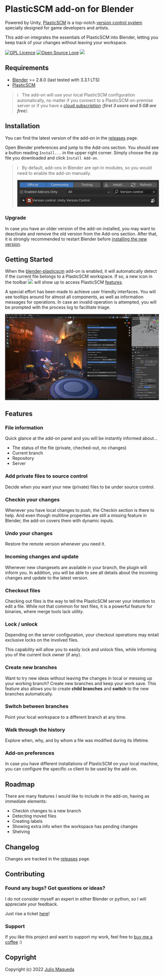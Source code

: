 # PlasticSCM add-on for Blender

Powered by Unity, [PlasticSCM](https://unity.com/products/plastic-scm) is a top-notch [version control system](https://unity.com/solutions/version-control-systems) specially designed for game developers and artists.

This add-on integrates the essentials of PlasticSCM into Blender, letting you keep track of your changes without leaving your workspace.

[![GPL Licence](https://badges.frapsoft.com/os/gpl/gpl.svg?v=103)](https://opensource.org/licenses/GPL-3.0/)
[![Open Source Love](https://badges.frapsoft.com/os/v2/open-source.svg?v=103)](https://github.com/juliomaqueda/blender-plasticscm/)
[![](documentation/buy_coffee_badge.svg)](https://ko-fi.com/juliomaqueda)


## Requirements

* [Blender](https://www.blender.org/download/) >= 2.8.0 (last tested with 3.3.1 LTS)
* [PlasticSCM](https://www.plasticscm.com/download)

> ℹ️ &nbsp; The add-on will use your local PlasticSCM configuration automatically, no matter if you connect to a PlasticSCM on-premise server or if you have a [cloud subscription](https://unity.com/products/plastic-scm) _(**first 3 users and 5 GB are free**)_.


## Installation

You can find the latest version of the add-on in the [releases](https://github.com/juliomaqueda/blender-plasticscm/releases) page.

Open Blender preferences and jump to the Add-ons section. You should see a button reading `Install...` in the upper right corner. Simply choose the zip file you downloaded and click `Install Add-on`.

> ℹ️ &nbsp; By default, add-ons in Blender are opt-in modules, so you would need to enable the add-on manually.
>
> <img src="documentation/enabling_add-on.png" width="500px"/>

### Upgrade

In case you have an older version of the add-on installed, you may want to deactivate and remove the old version from the Add-ons section. After that, it is strongly recommended to restart Blender before [installing the new version](#installation).


## Getting Started

When the [blender-plasticscm](https://github.com/juliomaqueda/blender-plasticscm) add-on is enabled, it will automatically detect if the current file belongs to a PlasticSCM workspace. If so, a new icon in the toolbar <img src="documentation/icon_plastic.png" width="14px" /> will show up to access PlasticSCM [features](#features).

A special effort has been made to achieve user friendly interfaces. You will see tooltips around for almost all components, as well as information messages for operations. In case an invalid operation is attempted, you will be prompted with the process log to facilitate triage.

![](documentation/screenshot.jpg)


## Features

### File information

Quick glance at the add-on panel and you will be instantly informed about...
- The status of the file (private, cheched-out, no changes)
- Current branch
- Repository
- Server

### Add private files to source control

Decide _when_ you want your new (private) files to be under source control.

### Checkin your changes

Whenever you have local changes to push, the Checkin section is there to help. And even though multiline properties are still a missing feature in Blender, the add-on covers them with dynamic inputs.

### Undo your changes

Restore the remote version whenever you need it.

### Incoming changes and update

Whenever new changesets are available in your branch, the plugin will inform you. In addition, you will be able to see all details about the incoming changes and update to the latest version.

### Checkout files

Checking out files is the way to tell the PlasticSCM server your intention to edit a file. While not that common for text files, it is a powerful feature for binaries, where merge tools lack utility.

### Lock / unlock

Depending on the server configuration, your checkout operations may entail exclusive locks on the involved files.

This capability will allow you to easily lock and unlock files, while informing you of the current lock owner (if any).

### Create new branches

Want to try new ideas without leaving the changes in local or messing up your working branch? Create new branches and keep your work save. This feature also allows you to create **child branches** and **switch** to the new branches automatically.

### Switch between branches

Point your local workspace to a different branch at any time.

### Walk through the history

Explore when, why, and by whom a file was modified during its lifetime.

### Add-on preferences

In case you have different installations of PlasticSCM on your local machine, you can configure the specific `cm` client to be used by the add-on.


## Roadmap

There are many features I would like to include in the add-on, having as immediate elements:
- Checkin changes to a new branch
- Detecting moved files
- Creating labels
- Showing extra info when the workspace has pending changes
- Shelving


## Changelog

Changes are tracked in the [releases](https://github.com/juliomaqueda/blender-plasticscm/releases) page.


## Contributing

### Found any bugs? Got questions or ideas?

I do not consider myself an expert in either Blender or python, so I will appreciate your feedback.

Just rise a ticket [here](https://github.com/juliomaqueda/blender-plasticscm/issues)!

### Support

If you like this project and want to support my work, feel free to [buy me a coffee](https://ko-fi.com/juliomaqueda) :)


## Copyright

Copyright (c) 2022 [Julio Maqueda](https://github.com/juliomaqueda)

